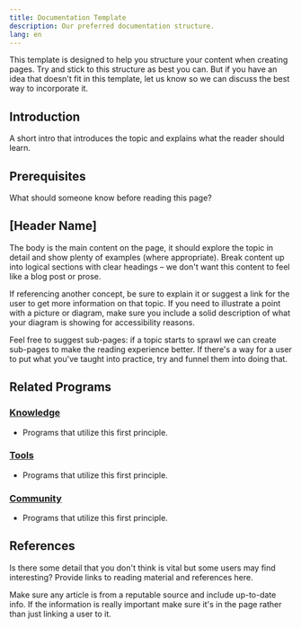 ```yaml
---
title: Documentation Template
description: Our preferred documentation structure.
lang: en
---
```


This template is designed to help you structure your content when creating pages. Try and stick to this structure as best you can. But if you have an idea that doesn't fit in this template, let us know so we can discuss the best way to incorporate it.

<Divider />

## Introduction

A short intro that introduces the topic and explains what the reader should learn.

## Prerequisites

What should someone know before reading this page?

## [Header Name]

The body is the main content on the page, it should explore the topic in detail and show plenty of examples (where appropriate). Break content up into logical sections with clear headings – we don't want this content to feel like a blog post or prose.

If referencing another concept, be sure to explain it or suggest a link for the user to get more information on that topic. If you need to illustrate a point with a picture or diagram, make sure you include a solid description of what your diagram is showing for accessibility reasons.

Feel free to suggest sub-pages: if a topic starts to sprawl we can create sub-pages to make the reading experience better. If there's a way for a user to put what you've taught into practice, try and funnel them into doing that. 

## Related Programs

### [Knowledge](/unlock-your-potential/programs?filters=knowledge)

- Programs that utilize this first principle.

### [Tools](/unlock-your-potential/programs?filters=tools)

- Programs that utilize this first principle.

### [Community](/unlock-your-potential/programs?filters=community)

- Programs that utilize this first principle.

## References

Is there some detail that you don't think is vital but some users may find interesting? Provide links to reading material and references here.

<InfoBanner shouldCenter emoji=":bulb:">
  Make sure any article is from a reputable source and include up-to-date info. If the information is really important make sure it's in the page rather than just linking a user to it.
</InfoBanner>